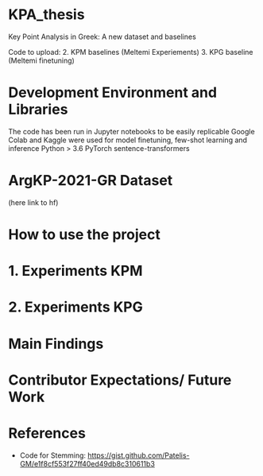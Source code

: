# KPA_thesis
Key Point Analysis in Greek: A new dataset and baselines

Code to upload:
2. KPM baselines (Meltemi Experiements)
3. KPG baseline (Meltemi finetuning)

# Development Environment and Libraries
The code has been run in Jupyter notebooks to be easily replicable
Google Colab and Kaggle were used for model finetuning, few-shot learning and inference
Python > 3.6
PyTorch
sentence-transformers

# ArgKP-2021-GR Dataset
(here link to hf)

# How to use the project 
# 1. Experiments KPM 

# 2. Experiments KPG

# Main Findings

# Contributor Expectations/ Future Work

# References
- Code for Stemming: https://gist.github.com/Patelis-GM/e1f8cf553f27ff40ed49db8c310611b3
